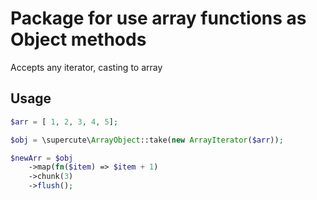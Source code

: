 # Package for use array functions as Object methods

Accepts any iterator, casting to array
## Usage

```php
$arr = [ 1, 2, 3, 4, 5];

$obj = \supercute\ArrayObject::take(new ArrayIterator($arr));

$newArr = $obj
    ->map(fn($item) => $item + 1)
    ->chunk(3)
    ->flush();
```
